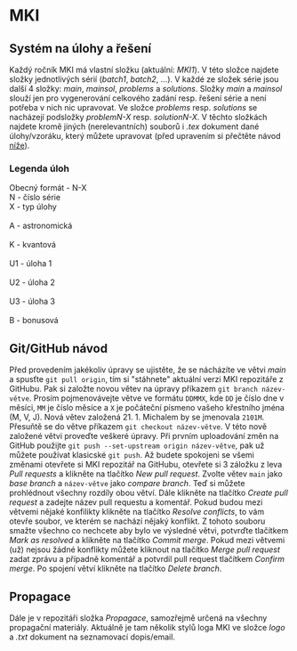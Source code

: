 # MKI

## Systém na úlohy a řešení

Každý ročník MKI má vlastní složku (aktuální: *MKI1*). V této složce najdete složky jednotlivých sérií (*batch1*, *batch2*, ...). V každé ze složek série jsou další 4 složky: *main*, *mainsol*, *problems* a *solutions*. Složky *main* a *mainsol* slouží jen pro vygenerování celkového zadání resp. řešení série a není potřeba  v nich nic upravovat. Ve složce *problems* resp. *solutions* se nacházejí podsložky *problemN-X* resp. *solutionN-X*. V těchto složkách najdete kromě jiných (nerelevantních) souborů i *.tex* dokument dané úlohy/vzoráku, který můžete upravovat (před upravením si přečtěte návod [níže](#Git/GitHub-návod)).

### Legenda úloh

Obecný formát - N-X\
N - číslo série\
X - typ úlohy\
\
A - astronomická\
\
K - kvantová\
\
U1 - úloha 1\
\
U2 - úloha 2\
\
U3 - úloha 3\
\
B - bonusová

## Git/GitHub návod

Před provedením jakékoliv úpravy se ujistěte, že se nácházíte ve větvi *main* a spusťte `git pull origin`, tím si "stáhnete" aktuální verzi MKI repozitáře z GitHubu. Pak si založte novou větev na úpravy příkazem `git branch název-větve`. Prosím pojmenovávejte větve ve formátu `DDMMX`, kde `DD` je číslo dne v měsíci, `MM` je číslo měsíce a `X` je počáteční písmeno vašeho křestního jména (M, V, J). Nová větev založená 21. 1. Michalem by se jmenovala `2101M`. Přesuňtě se do větve příkazem `git checkout název-větve`. V této nově založené větvi proveďte veškeré úpravy. Při prvním uploadování změn na GitHub použijte `git push --set-upstream origin název-větve`, pak už můžete používat klasicské `git push`. Až budete spokojeni se všemi změnami otevřete si MKI repozitář na GitHubu, otevřete si 3 záložku z leva *Pull requests* a klikněte na tlačítko *New pull request*. Zvolte větev `main` jako *base branch* a `název-větve` jako *compare branch*. Teď si můžete prohlédnout všechny rozdíly obou větví. Dále klikněte na tlačítko *Create pull request* a zadejte název pull requestu a komentář. Pokud budou mezi větvemi nějaké konfilikty klikněte na tlačítko *Resolve conflicts*, to vám otevře soubor, ve kterém se nachází nějaký konflikt. Z tohoto souboru smažte všechno co nechcete aby bylo ve výsledné větvi, potvrďte tlačítkem *Mark as resolved* a klikněte na tlačítko *Commit merge*. Pokud mezi větvemi (už) nejsou žádné konflikty můžete kliknout na tlačítko *Merge pull request* zadat zprávu a případně komentář a potvrdil pull request tlačítkem *Confirm merge*. Po spojení větví klikněte na tlačítko *Delete branch*.

## Propagace

Dále je v repozitáři složka *Propagace*, samozřejmě určená na všechny propagační materiály. Aktuálně je tam několik stylů loga MKI ve složce *logo* a *.txt* dokument na seznamovací dopis/email.
